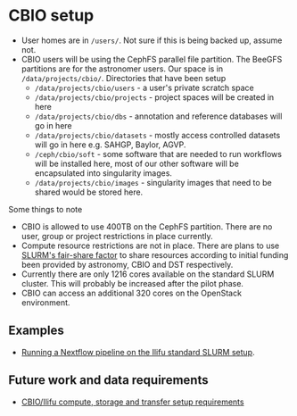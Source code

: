 # CBIO setup

* User homes are in `/users/`. Not sure if this is being backed up, assume not.
* CBIO users will be using the CephFS parallel file partition. The BeeGFS partitions are for the astronomer users. Our space is in `/data/projects/cbio/`. Directories that have been setup
  * `/data/projects/cbio/users` - a user's private scratch space
  * `/data/projects/cbio/projects` - project spaces will be created in here
  * `/data/projects/cbio/dbs` - annotation and reference databases will go in here
  * `/data/projects/cbio/datasets` - mostly access controlled datasets will go in here e.g. SAHGP, Baylor, AGVP.
  * `/ceph/cbio/soft` - some software that are needed to run workflows will be installed here, most of our other software will be encapsulated into singularity images.
  * `/data/projects/cbio/images` - singularity images that need to be shared would be stored here.

Some things to note
* CBIO is allowed to use 400TB on the CephFS partition. There are no user, group or project restrictions in place currently.
* Compute resource restrictions are not in place. There are plans to use [SLURM's fair-share factor](https://slurm.schedmd.com/priority_multifactor.html#fairshare)  to share resources according to initial funding been provided by astronomy, CBIO and DST respectively.
* Currently there are only 1216 cores available on the standard SLURM cluster. This will probably be increased after the pilot phase.
* CBIO can access an additional 320 cores on the OpenStack environment.

## Examples
* [Running a Nextflow pipeline on the Ilifu standard SLURM setup](https://github.com/grbot/run-fastqc/tree/ilifu).

## Future work and data requirements
* [CBIO/Ilifu compute, storage and transfer setup requirements](http://web.cbio.uct.ac.za/~gerrit/slides/CBIO-Ilifu-compute-storage-and-transfer-setup.pdf)
